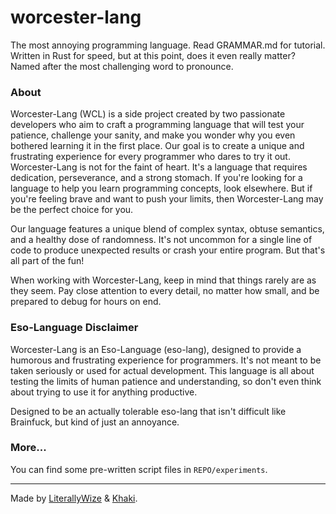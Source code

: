 # worcester-lang

The most annoying programming language.
Read GRAMMAR.md for tutorial.
Written in Rust for speed, but at this point, does it even really matter?
Named after the most challenging word to pronounce.

### About

<!-- LLaMa3.2 wrote the About + Reminder section because lazy. -->

Worcester-Lang (WCL) is a side project created by two passionate developers who aim to craft a programming language that will test your patience, challenge your sanity, and make you wonder why you even bothered learning it in the first place. Our goal is to create a unique and frustrating experience for every programmer who dares to try it out.
Worcester-Lang is not for the faint of heart. It's a language that requires dedication, perseverance, and a strong stomach. If you're looking for a language to help you learn programming concepts, look elsewhere. But if you're feeling brave and want to push your limits, then Worcester-Lang may be the perfect choice for you.

Our language features a unique blend of complex syntax, obtuse semantics, and a healthy dose of randomness. It's not uncommon for a single line of code to produce unexpected results or crash your entire program. But that's all part of the fun!

When working with Worcester-Lang, keep in mind that things rarely are as they seem.
Pay close attention to every detail, no matter how small, and be prepared to debug for hours on end.

### Eso-Language Disclaimer

Worcester-Lang is an Eso-Language (eso-lang), designed to provide a humorous and frustrating experience for programmers. It's not meant to be taken seriously or used for actual development. This language is all about testing the limits of human patience and understanding, so don't even think about trying to use it for anything productive.

Designed to be an actually tolerable eso-lang that isn't difficult like Brainfuck, but kind of just an annoyance.
### More...
You can find some pre-written script files in `REPO/experiments`.

***
Made by [LiterallyWize](https://github.com/LiterallyWize) & [Khaki](https://github.com/khaki-git).